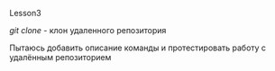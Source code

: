 Lesson3

*git clone* - клон удаленного репозитория

Пытаюсь добавить описание команды и протестировать работу с удалённым репозиторием